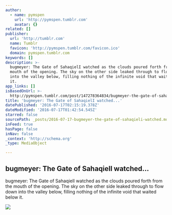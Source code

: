 ```yaml
---
author:
  - name: pymspen
    url: 'http://pymspen.tumblr.com'
    avatar: {}
related: []
publisher:
  url: 'http://tumblr.com'
  name: Tumblr
  favicon: 'http://pymspen.tumblr.com/favicon.ico'
  domain: pymspen.tumblr.com
keywords: []
description: >-
  bugmeyer: The Gate of SahaqielI watched as the clouds poured forth from the
  mouth of the opening. The sky on the other side leaked through to flow down
  into the valley below, filling nothing of the infinite void that waited below
  it.
app_links: []
isBasedOnUrl: >-
  http://pymspen.tumblr.com/post/147278364834/bugmeyer-the-gate-of-sahaqiel-i-watched-as-the
title: 'bugmeyer: The Gate of SahaqielI watched...'
datePublished: '2016-07-17T02:15:19.378Z'
dateModified: '2016-07-17T01:42:54.545Z'
starred: false
sourcePath: _posts/2016-07-17-bugmeyer-the-gate-of-sahaqieli-watched.md
inFeed: true
hasPage: false
inNav: false
_context: 'http://schema.org'
_type: MediaObject

---
```

<article style=""><h1>bugmeyer: The Gate of SahaqielI watched...</h1><p>bugmeyer: The Gate of SahaqielI watched as the clouds poured forth from the mouth of the opening. The sky on the other side leaked through to flow down into the valley below, filling nothing of the infinite void that waited below it.</p><img src="http://66.media.tumblr.com/3ce60c90e7fe20a7d18cb724943934f6/tumblr_oa608j0ASW1sucxmto1_1280.jpg" /></article>
